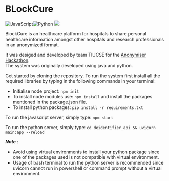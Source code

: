 # BLockCure
![JavaScript](https://img.shields.io/badge/javascript-%23323330.svg?style=for-the-badge&logo=javascript&logoColor=%23F7DF1E)![Python](https://img.shields.io/badge/python-3670A0?style=for-the-badge&logo=python&logoColor=ffdd54)
![](https://geps.dev/progress/10)

BlockCure is an healthcare platform for hospitals to share personal healthcare information amongst other hospitals and research professionals in an anonymized format.

It was desiged and developed by team TIUCSE for the [Anonymiser Hackathon](https://anonymiser.wb.gov.in/).<br> 
The system was originally developed using java and python.

Get started by cloning the repository.
To run the system first install all the required libraries by typing in the following commands in your terminal:
  - Initialise node project: `npm init`
  - To install node modules use:  `npm install` and install the packages mentioned in the package.json file.
  - To install python packages:  `pip install -r requirements.txt`

To run the javascript server, simply type: `npm start`

To run the python server, simply type: `cd deidentifier_api && uvicorn main:app --reload` 

***Note*** :
 - Avoid using virtual environments to install your python package since one of the packages used is not compatible with virtual environment.
 - Usage of bash terminal to run the python server is recommended since uvicorn cannot run in powershell or command prompt without a virtual environment.

